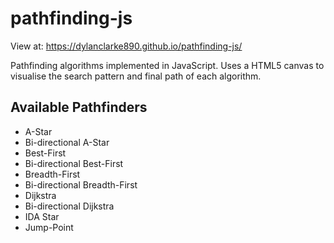 # pathfinding-js

View at: <https://dylanclarke890.github.io/pathfinding-js/>

Pathfinding algorithms implemented in JavaScript. Uses a HTML5 canvas to visualise the search pattern and final path of each algorithm.

## Available Pathfinders

- A-Star
- Bi-directional A-Star
- Best-First
- Bi-directional Best-First
- Breadth-First
- Bi-directional Breadth-First
- Dijkstra
- Bi-directional Dijkstra
- IDA Star
- Jump-Point
